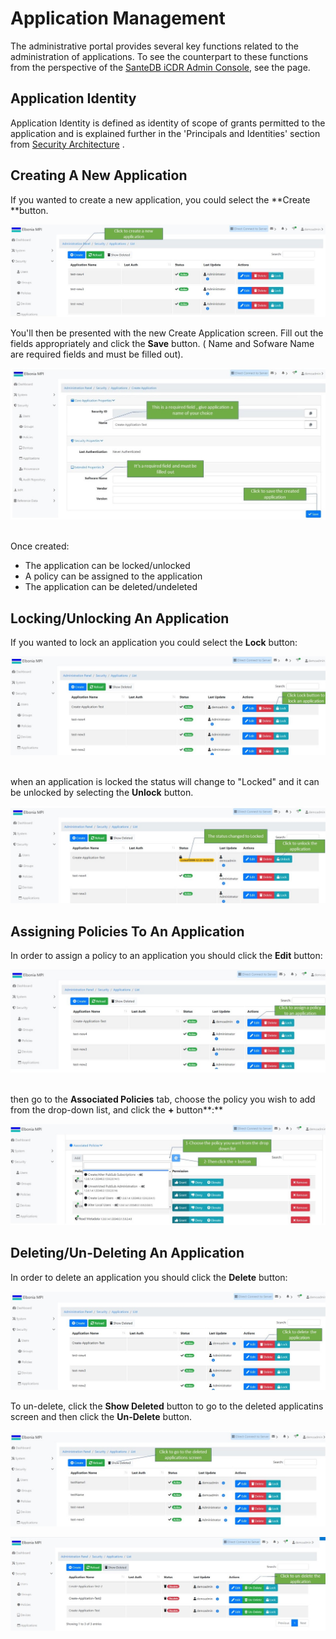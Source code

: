 # Application Management

The administrative portal provides several key functions related to the administration of applications. To see the counterpart to these functions from the perspective of the [SanteDB iCDR Admin Console](../host-administration/santedb-icdr-admin-console/), see the  page.

## Application Identity

Application Identity is defined as identity of scope of grants permitted to the application and is explained further in the 'Principals and Identities' section from [Security Architecture](../../../santedb/architecture/security-architecture.md) .

## Creating A New Application

If you wanted to create a new application, you could select the **Create **button.

![](<../../../.gitbook/assets/1 (1).jpg>)

&#x20;You'll then be presented with the new Create Application screen. Fill out the fields appropriately and click the **Save** button. ( Name and Sofware Name are required fields and must be filled out).

![](<../../../.gitbook/assets/3 (12).jpg>)

\
Once created:‌

* The application can be locked/unlocked
* A policy can be assigned to the application
* The application can be deleted/undeleted

## Locking/Unlocking An Application

If you wanted to lock an application you could select the **Lock** button:

![](../../../.gitbook/assets/5-0..jpg)

\
when an application is locked the status will change to "Locked" and it can be unlocked by selecting the **Unlock** button.

![](../../../.gitbook/assets/6.jpg)

## Assigning Policies To An Application

In order to assign a policy to an application you should click the **Edit** button:

![](../../../.gitbook/assets/8.jpg)

\
then go to the **Associated Policies** tab, choose the policy you wish to add from the drop-down list, and click the **+** button**:**

![](<../../../.gitbook/assets/10 (2).jpg>)

## Deleting/Un-Deleting A**n Application**

In order to delete an application you should click the **Delete** button:

![](../../../.gitbook/assets/6-1.jpg)

To un-delete, click the **Show Deleted** button to go to the deleted applicatins screen and then click the **Un-Delete** button.

![](../../../.gitbook/assets/13.jpg)

![](../../../.gitbook/assets/14.jpg)

